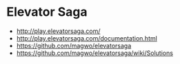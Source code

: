 # Elevator Saga

- http://play.elevatorsaga.com/
- http://play.elevatorsaga.com/documentation.html
- https://github.com/magwo/elevatorsaga
- https://github.com/magwo/elevatorsaga/wiki/Solutions
